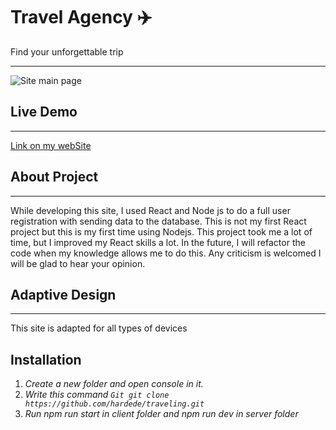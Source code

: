 # **Travel Agency** :airplane:

Find your unforgettable trip
___
![Site main page](https://media.giphy.com/media/Gc2GaivkZol0oSqOmO/giphy.gif "i hope you like it")

## Live Demo
___
[Link on my webSite](https://traveling-pi.vercel.app/)

## About Project
___

While developing this site, I used React and Node js to do a full user registration with sending data to the database. This is not my first React project but this is my first time using Nodejs. This project took me a lot of time, but I improved my React skills a lot. In the future, I will refactor the code when my knowledge allows me to do this. Any criticism is welcomed I will be glad to hear your opinion.

## Adaptive Design
___

This site is adapted for all types of devices

## Installation

1. *Create a new folder and open console in it.*
2. *Write this command                              ```Git git clone https://github.com/hardede/traveling.git```*
3. *Run npm run start in client folder and npm run dev in server folder*
